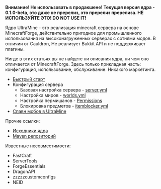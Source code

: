 **Внимание! Не использовать в продакшене! Текущая версия ядра - 0.1.0-beta, это даже не пререлиз, это пререлиз пререлиза. НЕ ИСПОЛЬЗУЙТЕ ЭТО! DO NOT USE IT!**

Ядро UltraMine - это реализация minecraft сервера на основе MinecraftForge, действительно пригодное для промышленного использования на высоконагруженных серверах с сотнями модов. В отличии от Cauldron, Не реализует Bukkit API и не поддерживает плагины. 

Нигде в этих статьях вы не найдете ни описания ядра, ни чем оно отличается от MinecraftForge. Здесь только прикладная часть: конфигурация, использование, обслуживание. Никакого маркетинга.

* [Быстрый старт](Quickstart)
* Конфигурация сервера
  * Базовая настройка сервера - [server.yml](server.yml)
  * Настройка миров - [worlds.yml](worlds.yml)
  * Настройка пермишанов - [Permissions](Permissions)
  * Блокировка предметов - [itemblocker.yml](itemblocker.yml)
* [Спавн мобов в UltraMine](MobSpawn)

Прочие ссылки:
* [Исходники ядра](https://gitlab.ultramine.ru/ultramine/ultramine_core)
* [Maven репозиторий](https://maven.ultramine.ru/org/ultramine/core)

Известные несовместимости:
* FastCraft
* ServerTools
* ForgeEssentials
* DragonAPI
* zzzzzcustomconfigs
* NEID